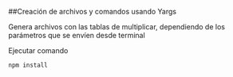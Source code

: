 ##Creación de archivos y comandos usando Yargs

Genera archivos con las tablas de multiplicar, dependiendo de los parámetros que se envíen desde terminal

Ejecutar comando 

`````
npm install
`````